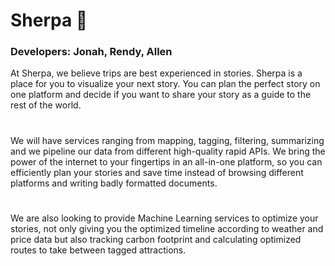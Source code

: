 # Sherpa 🐑

### Developers: Jonah, Rendy, Allen

At Sherpa, we believe trips are best experienced in stories. Sherpa is a place for you to visualize your next story. You can plan the perfect story on one platform and decide if you want to share your story as a guide to the rest of the world. 
#
We will have services ranging from mapping, tagging, filtering, summarizing and we pipeline our data from different high-quality rapid APIs. We bring the power of the internet to your fingertips in an all-in-one platform, so you can efficiently plan your stories and save time instead of browsing different platforms and writing badly formatted documents.
#
We are also looking to provide Machine Learning services to optimize your stories, not only giving you the optimized timeline according to weather and price data but also tracking carbon footprint and calculating optimized routes to take between tagged attractions.
